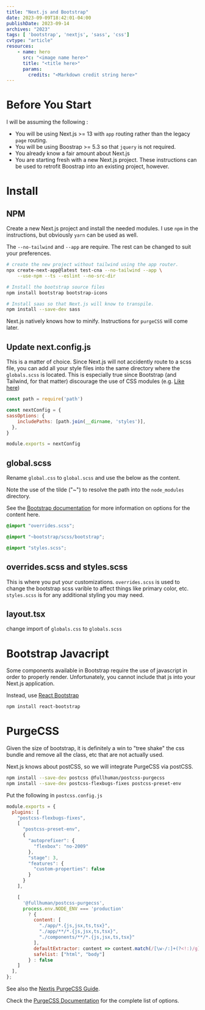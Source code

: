 ```yaml
---
title: "Next.js and Bootstrap"
date: 2023-09-09T18:42:01-04:00
publishDate: 2023-09-14
archives: "2023"
tags: [ 'bootstrap', 'nextjs', 'sass', 'css']
cvtype: "article"
resources:
    - name: hero
      src: "<image name here>"
      title: "<title here>"
      params:
        credits: "<Markdown credit string here>"
---
```


# Before You Start

I will be assuming the following :

- You will be using Next.js >= 13 with `app` routing rather than the legacy
  `page` routing.
- You will be using Boostrap >= 5.3 so that `jquery` is not required.
- You already know a fair amount about Next.js
- You are starting fresh with a new Next.js project. These instructions can be
  used to retrofit Boostrap into an existing project, however.

# Install

## NPM
Create a new Next.js project and install the needed modules. I use `npm` in the
instructions, but obviously `yarn` can be used as well.


The `--no-tailwind` and `--app` are require. The rest can be changed to suit
your preferences.

```bash
# create the new project without tailwind using the app router.
npx create-next-app@latest test-cna --no-tailwind --app \
    --use-npm --ts --eslint --no-src-dir

# Install the bootstrap source files
npm install bootstrap bootstrap-icons

# Install saas so that Next.js will know to transpile.
npm install --save-dev sass 
```

Next.js natively knows how to minify. Instructions for `purgeCSS` will come
later.

## Update next.config.js

This is a matter of choice. Since Next.js will not accidently route to a scss
file, you can add all your style files into the same directory where the
`globals.scss` is located. This is especially true since Bootstrap (and
Tailwind, for that matter) discourage the use of CSS modules
(e.g. [Like here](https://tailwindcss.com/docs/reusing-styles))

```js
const path = require('path')

const nextConfig = {
sassOptions: {
    includePaths: [path.join(__dirname, 'styles')],
  },
}

module.exports = nextConfig
```

## global.scss

Rename `global.css` to `global.scss` and use the below as the content.

Note the use of the tilde ("~") to resolve the path into the
`node_modules` directory.

See the [Bootstrap
documentation](https://getbootstrap.com/docs/5.3/customize/sass/) for more
information on options for the content here.

```scss
@import "overrides.scss";

@import "~bootstrap/scss/bootstrap";

@import "styles.scss";

```

## overrides.scss and styles.scss
This is where you put your customizations. `overrides.scss` is used to change
the bootstrap scss varible to affect things like primary color, etc.
`styles.scss` is for any additional styling you may need.

## layout.tsx

change import of `globals.css` to `globals.scss`

# Bootstrap Javacript

Some components available in Bootstrap require the use of javascript in order
to properly render. Unfortunately, you cannot include that js into your Next.js
application.

Instead, use [React Bootstrap](https://react-bootstrap.netlify.app/)

```bash
npm install react-bootstrap
```

# PurgeCSS

Given the size of bootstrap, it is definitely a win to "tree shake" the css
bundle and remove all the class, etc that are not actually used.

Next.js knows about postCSS, so we will integrate PurgeCSS via postCSS.

```bash
npm install --save-dev postcss @fullhuman/postcss-purgecss
npm install --save-dev postcss-flexbugs-fixes postcss-preset-env
```

Put the following in `postcss.config.js`

```js
module.exports = {
  plugins: [
    "postcss-flexbugs-fixes",
    [
      "postcss-preset-env",
      {
        "autoprefixer": {
          "flexbox": "no-2009"
        },
        "stage": 3,
        "features": {
          "custom-properties": false
        }
      }
    ],

    [
      '@fullhuman/postcss-purgecss', 
      process.env.NODE_ENV === 'production'
        ? {
          content: [
            "./app/*.{js,jsx,ts,tsx}",
            "./app/**/*.{js,jsx,ts,tsx}",
            "./components/**/*.{js,jsx,ts,tsx}"
          ],
          defaultExtractor: content => content.match(/[\w-/:]+(?<!:)/g) || [],
          safelist: ["html", "body"]
        } : false
    ]
  ],
};
```

See also the [Nextjs PurgeCSS Guide](https://purgecss.com/guides/next.html).

Check the [PurgeCSS Documentation](https://purgecss.com/plugins/postcss.html)
for the complete list of options.
```
